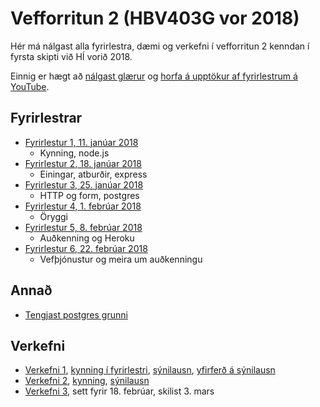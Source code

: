 # Vefforritun 2 (HBV403G vor 2018)

Hér má nálgast alla fyrirlestra, dæmi og verkefni í vefforritun 2 kenndan í fyrsta skipti við HÍ vorið 2018.

Einnig er hægt að [nálgast glærur](https://notendur.hi.is/~osk1/vefforritun2/2018/) og [horfa á upptökur af fyrirlestrum á YouTube](https://www.youtube.com/playlist?list=PLRj-ccg8iozwCJ0vsDZI7mBOVZcfwr3pZ).

## Fyrirlestrar

* [Fyrirlestur 1, 11. janúar 2018](fyrirlestrar/01/)
  - Kynning, node.js
* [Fyrirlestur 2, 18. janúar 2018](fyrirlestrar/02/)
  - Einingar, atburðir, express
* [Fyrirlestur 3, 25. janúar 2018](fyrirlestrar/03/)
  - HTTP og form, postgres
* [Fyrirlestur 4, 1. febrúar 2018](fyrirlestrar/04/)
  - Öryggi
* [Fyrirlestur 5, 8. febrúar 2018](fyrirlestrar/05/)
  - Auðkenning og Heroku
* [Fyrirlestur 6, 22. febrúar 2018](fyrirlestrar/06/)
  - Vefþjónustur og meira um auðkenningu

## Annað

* [Tengjast postgres grunni](postgres.md)

## Verkefni

* [Verkefni 1](https://github.com/vefforritun/vef2-2018-v1), [kynning í fyrirlestri](https://youtu.be/RpyM9Uisx1M?t=2639), [sýnilausn](https://github.com/vefforritun/vef2-2018-v1-synilausn), [yfirferð á sýnilausn](https://youtu.be/vQgB9zBtV68)
* [Verkefni 2](https://github.com/vefforritun/vef2-2018-v2), [kynning](https://youtu.be/wtcKyTTvOB4), [sýnilausn](https://github.com/vefforritun/vef2-2018-v2-synilausn)
* [Verkefni 3](https://github.com/vefforritun/vef2-2018-v3), sett fyrir 18. febrúar, skilist 3. mars
